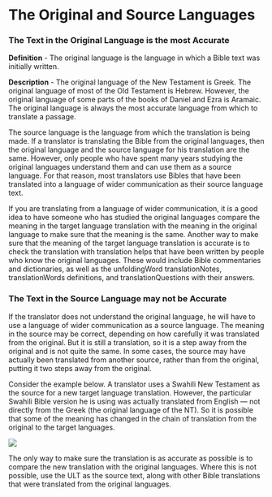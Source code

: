 # The Original and Source Languages #

### The Text in the Original Language is the most Accurate

**Definition** - The original language is the language in which a Bible text was initially written.

**Description** - The original language of the New Testament is Greek. The original language of most of the Old Testament is Hebrew. However, the original language of some parts of the books of Daniel and Ezra is Aramaic. The original language is always the most accurate language from which to translate a passage.

The source language is the language from which the translation is being made. If a translator is translating the Bible from the original languages, then the original language and the source language for his translation are the same. However, only people who have spent many years studying the original languages understand them and can use them as a source language. For that reason, most translators use Bibles that have been translated into a language of wider communication as their source language text.

If you are translating from a language of wider communication, it is a good idea to have someone who has studied the original languages compare the meaning in the target language translation with the meaning in the original language to make sure that the meaning is the same. Another way to make sure that the meaning of the target language translation is accurate is to check the translation with translation helps that have been written by people who know the original languages. These would include Bible commentaries and dictionaries, as well as the unfoldingWord translationNotes, translationWords definitions, and translationQuestions with their answers.

### The Text in the Source Language may not be Accurate

If the translator does not understand the original language, he will have to use a language of wider communication as a source language. The meaning in the source may be correct, depending on how carefully it was translated from the original. But it is still a translation, so it is a step away from the original and is not quite the same. In some cases, the source may have actually been translated from another source, rather than from the original, putting it two steps away from the original.

Consider the example below. A translator uses a Swahili New Testament as the source for a new target language translation. However, the particular Swahili Bible version he is using was actually translated from English — not directly from the Greek (the original language of the NT). So it is possible that some of the meaning has changed in the chain of translation from the original to the target languages.

![](https://cdn.door43.org/ta/jpg/ol2sl2sl2tl_small_600-174.png)

The only way to make sure the translation is as accurate as possible is to compare the new translation with the original languages. Where this is not possible, use the ULT as the source text, along with other Bible translations that were translated from the original languages.